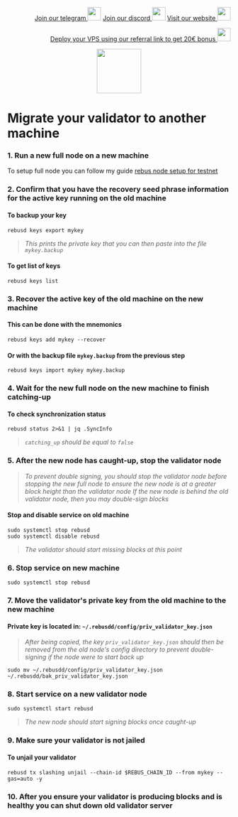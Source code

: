 <p style="font-size:14px" align="right">
<a href="https://t.me/kjnotes" target="_blank">Join our telegram <img src="https://user-images.githubusercontent.com/50621007/183283867-56b4d69f-bc6e-4939-b00a-72aa019d1aea.png" width="30"/></a>
<a href="https://discord.gg/fRVzvPBh" target="_blank">Join our discord <img src="https://user-images.githubusercontent.com/50621007/176236430-53b0f4de-41ff-41f7-92a1-4233890a90c8.png" width="30"/></a>
<a href="https://kjnodes.com/" target="_blank">Visit our website <img src="https://user-images.githubusercontent.com/50621007/168689709-7e537ca6-b6b8-4adc-9bd0-186ea4ea4aed.png" width="30"/></a>
</p>

<p style="font-size:14px" align="right">
<a href="https://hetzner.cloud/?ref=y8pQKS2nNy7i" target="_blank">Deploy your VPS using our referral link to get 20€ bonus <img src="https://user-images.githubusercontent.com/50621007/174612278-11716b2a-d662-487e-8085-3686278dd869.png" width="30"/></a>
</p>

<p align="center">
  <img height="100" height="auto" src="https://user-images.githubusercontent.com/50621007/182218818-f686aebb-6e48-47e1-96a2-e0d8faf44acb.png">
</p>

# Migrate your validator to another machine

### 1. Run a new full node on a new machine
To setup full node you can follow my guide [rebus node setup for testnet](https://github.com/kj89/testnet_manuals/blob/main/rebus/README.md)

### 2. Confirm that you have the recovery seed phrase information for the active key running on the old machine

#### To backup your key
```
rebusd keys export mykey
```
> _This prints the private key that you can then paste into the file `mykey.backup`_

#### To get list of keys
```
rebusd keys list
```

### 3. Recover the active key of the old machine on the new machine

#### This can be done with the mnemonics
```
rebusd keys add mykey --recover
```

#### Or with the backup file `mykey.backup` from the previous step
```
rebusd keys import mykey mykey.backup
```

### 4. Wait for the new full node on the new machine to finish catching-up

#### To check synchronization status
```
rebusd status 2>&1 | jq .SyncInfo
```
> _`catching_up` should be equal to `false`_

### 5. After the new node has caught-up, stop the validator node

> _To prevent double signing, you should stop the validator node before stopping the new full node to ensure the new node is at a greater block height than the validator node_
> _If the new node is behind the old validator node, then you may double-sign blocks_

#### Stop and disable service on old machine
```
sudo systemctl stop rebusd
sudo systemctl disable rebusd
```
> _The validator should start missing blocks at this point_

### 6. Stop service on new machine
```
sudo systemctl stop rebusd
```

### 7. Move the validator's private key from the old machine to the new machine
#### Private key is located in: `~/.rebusdd/config/priv_validator_key.json`

> _After being copied, the key `priv_validator_key.json` should then be removed from the old node's config directory to prevent double-signing if the node were to start back up_
```
sudo mv ~/.rebusdd/config/priv_validator_key.json ~/.rebusdd/bak_priv_validator_key.json
```

### 8. Start service on a new validator node
```
sudo systemctl start rebusd
```
> _The new node should start signing blocks once caught-up_

### 9. Make sure your validator is not jailed
#### To unjail your validator
```
rebusd tx slashing unjail --chain-id $REBUS_CHAIN_ID --from mykey --gas=auto -y
```

### 10. After you ensure your validator is producing blocks and is healthy you can shut down old validator server
